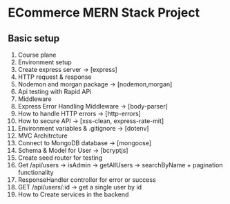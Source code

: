 # ECommerce MERN Stack Project

## Basic setup

1. Course plane
2. Environment setup
3. Create express server -> [express]
4. HTTP request & response
5. Nodemon and morgan package -> [nodemon,morgan]
6. Api testing with Rapid APi
7. Middleware
8. Express Error Handling Middleware -> [body-parser]
9. How to handle HTTP errors -> [http-errors]
10. How to secure API -> [xss-clean, express-rate-mit]
11. Environment variables & .gitignore -> [dotenv]
12. MVC Architrcture 
13. Connect to MongoDB database -> [mongoose]
14. Schema & Model for User -> [bcryptjs]
15. Create seed router for testing
16. Get /api/users -> isAdmin -> getAllUsers -> searchByName + pagination functionality
17. ResponseHandler controller for error or success
18. GET /api/users/:id -> get a single user by id
19. How to Create services in the backend


